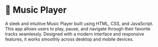 # 🎵 Music Player
A sleek and intuitive Music Player built using HTML, CSS, and JavaScript. This app allows users to play, pause, and navigate through their favorite tracks seamlessly. Designed with a modern interface and responsive features, it works smoothly across desktop and mobile devices.
